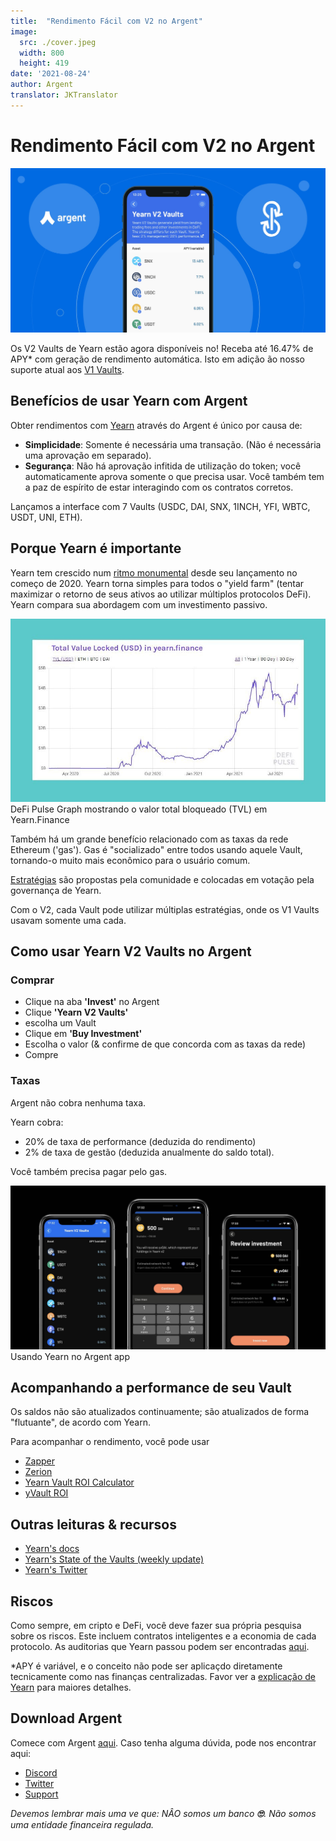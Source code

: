 ```yaml
---
title:  "Rendimento Fácil com V2 no Argent"
image:
  src: ./cover.jpeg
  width: 800
  height: 419
date: '2021-08-24'
author: Argent
translator: JKTranslator
---
```


# Rendimento Fácil com V2 no Argent

![](Image1.jpg?w=2064&h=1080)

Os V2 Vaults de Yearn estão agora disponíveis no! Receba até 16.47% de APY\* com geração de rendimento automática. Isto em adição ão nosso suporte atual aos [V1 Vaults](https://www.argent.xyz/blog/yearn-vaults-in-argent/).

## **Benefícios de usar Yearn com Argent**

Obter rendimentos com [Yearn](https://yearn.finance/vaults) através do Argent é único por causa de:

- **Simplicidade**: Somente é necessária uma transação. (Não é necessária uma aprovação em separado).
- **Segurança**: Não há aprovação infitida de utilização do token; você automaticamente aprova somente o que precisa usar. Você também tem a paz de espírito de estar interagindo com os contratos corretos.

Lançamos a interface com 7 Vaults (USDC, DAI, SNX, 1INCH, YFI, WBTC, USDT, UNI, ETH).

## **Porque Yearn é importante**

Yearn tem crescido num [ritmo monumental](https://defipulse.com/yearn.finance) desde seu lançamento no começo de 2020. Yearn torna simples para todos o "yield farm" (tentar maximizar o retorno de seus ativos ao utilizar múltiplos protocolos DeFi). Yearn compara sua abordagem com um investimento passivo.

![](Image2.jpg?w=944&h=549)DeFi Pulse Graph mostrando o valor total bloqueado (TVL) em Yearn.Finance

Também há um grande benefício relacionado com as taxas da rede Ethereum ('gas'). Gas é "socializado" entre todos usando aquele Vault, tornando-o muito mais econômico para o usuário comum.

[Estratégias](https://medium.com/yearn-state-of-the-vaults/the-vaults-at-yearn-9237905ffed3) são propostas pela comunidade e colocadas em votação pela governança de Yearn.

Com o V2, cada Vault pode utilizar múltiplas estratégias, onde os V1 Vaults usavam somente uma cada.

## **Como usar Yearn V2 Vaults no Argent**

### **Comprar**

- Clique na aba **'Invest'** no Argent
- Clique **'Yearn V2 Vaults'**
- escolha um Vault
- Clique em **'Buy Investment'**
- Escolha o valor (& confirme de que concorda com as taxas da rede)
- Compre

### **Taxas**

Argent não cobra nenhuma taxa.

Yearn cobra:

- 20% de taxa de performance (deduzida do rendimento)
- 2% de taxa de gestão (deduzida anualmente do saldo total).

Você também precisa pagar pelo gas.

![](Image3.jpg?w=2500&h=1300)Usando Yearn no Argent app

## **Acompanhando a performance de seu Vault**

Os saldos não são atualizados continuamente; são atualizados de forma "flutuante", de acordo com Yearn.

Para acompanhar o rendimento, você pode usar

- [Zapper](https://zapper.fi/)
- [Zerion](https://app.zerion.io/)
- [Yearn Vault ROI Calculator](https://yearn-roi.xyz/#/)
- [yVault ROI](https://yvault-roi.netlify.app/)

## **Outras leituras & recursos**

- [Yearn's docs](https://docs.yearn.finance/)
- [Yearn's State of the Vaults (weekly update)](https://medium.com/yearn-state-of-the-vaults/the-vaults-at-yearn-9237905ffed3)
- [Yearn's Twitter](https://twitter.com/iearnfinance)

## **Riscos**

Como sempre, em cripto e DeFi, você deve fazer sua própria pesquisa sobre os riscos. Este incluem contratos inteligentes e a economia de cada protocolo. As auditorias que Yearn passou podem ser encontradas [aqui](https://docs.yearn.finance/resources/audits).

\*APY é variável, e o conceito não pode ser aplicaçdo diretamente tecnicamente como nas finanças centralizadas. Favor ver a [explicação de Yearn](https://docs.yearn.finance/resources/guides/how-to-understand-yvault-roi#roi-calculation) para maiores detalhes.

## **Download Argent**

Comece com Argent [aqui](https://argent.link/yearn-v2-post). Caso tenha alguma dúvida, pode nos encontrar aqui:

- [Discord](https://discord.com/invite/GWSyrHg)
- [Twitter](https://twitter.com/argentHQ)
- [Support](https://support.argent.xyz/hc/en-us)

_Devemos lembrar mais uma ve que: NÂO somos um banco _**🙄**_. Não somos uma entidade financeira regulada._

